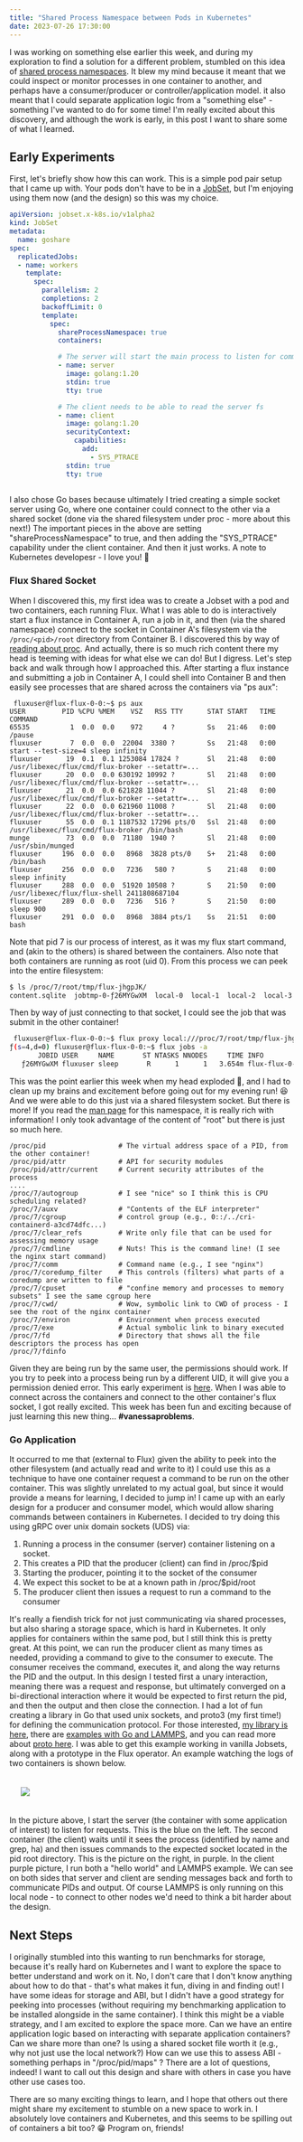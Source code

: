 ```yaml
---
title: "Shared Process Namespace between Pods in Kubernetes"
date: 2023-07-26 17:30:00
---
```


I was working on something else earlier this week, and during my exploration to find a solution for a different problem,
stumbled on this idea of [shared process namespaces](https://kubernetes.io/docs/tasks/configure-pod-container/share-process-namespace/). It blew my mind because it meant that we could inspect or monitor processes in one container to another, and perhaps have a consumer/producer or controller/application model. it also meant that I could separate application logic from a "something else" - something I've wanted to do for some time! I'm really excited about this discovery, and although the work is early, in this post I want to share some of what I learned.

## Early Experiments

First, let's briefly show how this can work. This is a simple pod pair setup that I came up with. Your pods don't have to be in a [JobSet](https://github.com/kubernetes-sigs/jobset/), but I'm enjoying using them now (and the design) so this was my choice.


```yaml
apiVersion: jobset.x-k8s.io/v1alpha2
kind: JobSet
metadata:
  name: goshare
spec:
  replicatedJobs:
  - name: workers
    template:
      spec:
        parallelism: 2
        completions: 2
        backoffLimit: 0
        template:
          spec:
            shareProcessNamespace: true            
            containers:

            # The server will start the main process to listen for commands
            - name: server
              image: golang:1.20
              stdin: true
              tty: true

            # The client needs to be able to read the server fs
            - name: client
              image: golang:1.20
              securityContext:
                capabilities:
                  add:
                    - SYS_PTRACE
              stdin: true
              tty: true
              
```

I also chose Go bases because ultimately I tried creating a simple socket server using Go, where one container could connect to the other via a shared socket (done via the shared filesystem under proc - more about this next!) The important pieces in the above are setting "shareProcessNamespace" to true, and then adding the "SYS_PTRACE" capability under the client container. And then it just works. A note to Kubernetes developesr - I love you! 🥰️

### Flux Shared Socket

When I discovered this, my first idea was to create a Jobset with a pod and two containers, each running Flux.
What I was able to do is interactively start a flux instance in Container A, run a job in it, and then (via the shared namespace)
connect to the socket in Container A's filesystem via the `/proc/<pid>/root` directory from Container B. I discovered this
by way of [reading about proc](https://man7.org/linux/man-pages/man5/proc.5.html). And actually, there is so much rich
content there my head is teeming with ideas for what else we can do! But I digress. Let's step back and walk through
how I approached this. After starting a flux instance and submitting a job in Container A, I could shell into
Container B and then easily see processes that are shared across the containers via "ps aux":

```
 fluxuser@flux-flux-0-0:~$ ps aux
USER         PID %CPU %MEM    VSZ   RSS TTY      STAT START   TIME COMMAND
65535          1  0.0  0.0    972     4 ?        Ss   21:46   0:00 /pause
fluxuser       7  0.0  0.0  22004  3380 ?        Ss   21:48   0:00 start --test-size=4 sleep infinity
fluxuser      19  0.1  0.1 1253084 17824 ?       Sl   21:48   0:00 /usr/libexec/flux/cmd/flux-broker --setattr=...
fluxuser      20  0.0  0.0 630192 10992 ?        Sl   21:48   0:00 /usr/libexec/flux/cmd/flux-broker --setattr=...
fluxuser      21  0.0  0.0 621828 11044 ?        Sl   21:48   0:00 /usr/libexec/flux/cmd/flux-broker --setattr=...
fluxuser      22  0.0  0.0 621960 11008 ?        Sl   21:48   0:00 /usr/libexec/flux/cmd/flux-broker --setattr=...
fluxuser      55  0.0  0.1 1187532 17296 pts/0   Ssl  21:48   0:00 /usr/libexec/flux/cmd/flux-broker /bin/bash
munge         73  0.0  0.0  71180  1940 ?        Sl   21:48   0:00 /usr/sbin/munged
fluxuser     196  0.0  0.0   8968  3828 pts/0    S+   21:48   0:00 /bin/bash
fluxuser     256  0.0  0.0   7236   580 ?        S    21:48   0:00 sleep infinity
fluxuser     288  0.0  0.0  51920 10508 ?        S    21:50   0:00 /usr/libexec/flux/flux-shell 2411808687104
fluxuser     289  0.0  0.0   7236   516 ?        S    21:50   0:00 sleep 900
fluxuser     291  0.0  0.0   8968  3884 pts/1    Ss   21:51   0:00 bash
```

Note that pid 7 is our process of interest, as it was my flux start command, and (akin to the others) is shared between the containers. Also note that both containers are running as root (uid 0). From this process we can peek into the entire filesystem:

```bash
$ ls /proc/7/root/tmp/flux-jhgpJK/
content.sqlite  jobtmp-0-ƒ26MYGwXM  local-0  local-1  local-2  local-3  start  tbon-0  tbon-1
```

Then by way of just connecting to that socket, I could see the job that was submit in the other container!

```bash
 fluxuser@flux-flux-0-0:~$ flux proxy local:///proc/7/root/tmp/flux-jhgpJK/local-1 bash
ƒ(s=4,d=0) fluxuser@flux-flux-0-0:~$ flux jobs -a
       JOBID USER     NAME       ST NTASKS NNODES     TIME INFO
   ƒ26MYGwXM fluxuser sleep       R      1      1   3.654m flux-flux-0-0
```

This was the point earlier this week when my head exploded 🤯️, and I had to clean up my brains and excitement
before going out for my evening run! 😆️ And we were able to do this just via a shared filesystem socket. But there is more! If you read the [man page](https://man7.org/linux/man-pages/man5/proc.5.html) for this namespace, it is really rich with information! 
I only took advantage of the content of "root" but there is just so much here.

```console
/proc/pid                  # The virtual address space of a PID, from the other container!
/proc/pid/attr             # API for security modules
/proc/pid/attr/current     # Current security attributes of the process
....
/proc/7/autogroup          # I see "nice" so I think this is CPU scheduling related?
/proc/7/auxv               # "Contents of the ELF interpreter"
/proc/7/cgroup             # control group (e.g., 0::/../cri-containerd-a3cd74dfc...)
/proc/7/clear_refs         # Write only file that can be used for assessing memory usage
/proc/7/cmdline            # Nuts! This is the command line! (I see the nginx start command)
/proc/7/comm               # Command name (e.g., I see "nginx")
/proc/7/coredump_filter    # This controls (filters) what parts of a coredump are written to file
/proc/7/cpuset             # "confine memory and processes to memory subsets" I see the same cgroup here
/proc/7/cwd/               # Wow, symbolic link to CWD of process - I see the root of the nginx container
/proc/7/environ            # Environment when process executed
/proc/7/exe                # Actual symbolic link to binary executed
/proc/7/fd                 # Directory that shows all the file descriptors the process has open
/proc/7/fdinfo
```

Given they are being run by the same user, the permissions should work. If you try to peek into a process being run by a different UID, it will give you a permission denied error. This early experiment is [here](https://github.com/converged-computing/benchmark-operator/tree/main/hack/test/process-sharing). When I was able to connect across the containers and connect to the other container's flux socket, I got really excited. This week has been fun and exciting because of just learning this new thing... <strong>#vanessaproblems</strong>.

### Go Application

It occurred to me that (external to Flux) given the ability to peek into the other filesystem (and actually read and write to it) I could use this as a technique to have one container request a command to be run on the other container. This was slightly unrelated to my actual goal, but since it would provide a means for learning, I decided to jump in!  I came up with an early design for a producer and consumer model, which would allow sharing commands between containers in Kubernetes. I decided to try doing this using gRPC over unix domain sockets (UDS) via:

<ol class="custom-counter">
  <li>Running a process in the consumer (server) container listening on a socket.</li>
  <li>This creates a PID that the producer (client) can find in /proc/$pid</li>
  <li>Starting the producer, pointing it to the socket of the consumer</li>
  <li>We expect this socket to be at a known path in /proc/$pid/root</li>
  <li>The producer client then issues a request to run a command to the consumer</li>
</ol>

It's really a fiendish trick for not just communicating via shared processes, but also sharing a storage space, which is hard in Kubernetes. It only applies for containers within the same pod, but I still think this is pretty great. At this point, we can run the producer client as many times as needed, providing a command to give to the consumer to execute. The consumer receives the command, executes it, and along the way returns the PID and the output. In this design I tested first a unary interaction, meaning there was a request and response, but ultimately converged on a bi-directional interaction where it would be expected to first return the pid, and then the output and then close the connection. I had a lot of fun creating a library in Go that used unix sockets, and proto3 (my first time!) for defining the communication protocol. For those interested, [my library is here](https://github.com/converged-computing/goshare), there are [examples with Go and LAMMPS](https://github.com/converged-computing/goshare/tree/main/test), and you can read more about [proto here](https://grpc.io/docs/what-is-grpc/core-concepts/). I was able to get this example working in vanilla Jobsets, along with a prototype in the Flux operator. An example watching the logs of two containers is shown below.

<div style="padding:20px">
<a href="{{ site.baseurl }}/assets/images/posts/process-sharing/process-sharing.png"><img src="{{ site.baseurl }}/assets/images/posts/process-sharing/process-sharing.png"></a>
</div>

In the picture above, I start the server (the container with some application of interest) to listen for requests. This is the blue on the left. The second container (the client) waits until it sees the process (identified by name and grep, ha) and then issues commands to the expected socket located in the pid root directory. This is the picture on the right, in purple. In the client purple picture, I run both a "hello world" and LAMMPS example. We can see on both sides that server and client are sending messages back and forth to communicate PIDs and output. Of course LAMMPS is only running on this local node - to connect to other nodes we'd need to think a bit harder about the design.

## Next Steps

I originally stumbled into this wanting to run benchmarks for storage, because it's really hard on Kubernetes and I want to explore the space to better understand and work on it. No, I don't care that I don't know anything about how to do that - that's what makes it fun, diving in and finding out! I have some ideas for storage and ABI, but I didn't have a good strategy for peeking into processes (without requiring my benchmarking application to be installed alongside in the same container). I think this might be a viable strategy, and I am excited to explore the space more. Can we have an entire application logic based on interacting with separate application containers? Can we share more than one? Is using a shared socket file worth it (e.g., why not just use the local network?) How can we use this to assess ABI - something perhaps in "/proc/pid/maps" ? There are a lot of questions, indeed! I want to call out this design and share with others in case you have other use cases too.

There are so many exciting things to learn, and I hope that others out there might share my excitement to stumble on a new space to work in. I absolutely love containers and Kubernetes, and this seems to be spilling out of containers a bit too? 😁️ Program on, friends!
